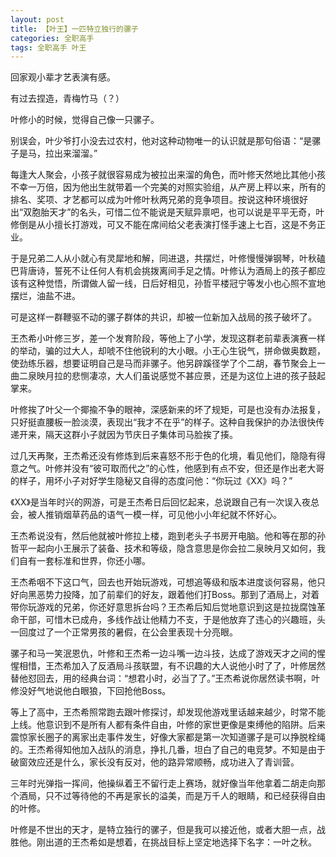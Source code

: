 ```yaml
---
layout: post
title: 【叶王】一匹特立独行的骡子
categories: 全职高手
tags: 全职高手 叶王
---
```

回家观小辈才艺表演有感。


有过去捏造，青梅竹马（？）


叶修小的时候，觉得自己像一只骡子。


别误会，叶少爷打小没去过农村，他对这种动物唯一的认识就是那句俗语：“是骡子是马，拉出来溜溜。”


每逢大人聚会，小孩子就很容易成为被拉出来溜的角色，而叶修天然地比其他小孩不幸一万倍，因为他出生就带着一个完美的对照实验组，从产房上秤以来，所有的排名、奖项、才艺都可以成为叶修叶秋两兄弟的竞争项目。按说这种环境很好出“双胞胎天才”的名头，可惜二位不能说是天赋异禀吧，也可以说是平平无奇，叶修倒是从小擅长打游戏，可又不能在席间给父老表演打怪手速上七百，这是不务正业。


于是兄弟二人从小就心有灵犀地和解，同进退，共摆烂，叶修慢慢弹钢琴，叶秋磕巴背唐诗，誓死不让任何人有机会挑拨离间手足之情。叶修认为酒局上的孩子都应该有这种觉悟，所谓做人留一线，日后好相见，孙哲平楼冠宁等发小也心照不宣地摆烂，油盐不进。


可是这样一群鞭驱不动的骡子群体的共识，却被一位新加入战局的孩子破坏了。


王杰希小叶修三岁，差一个发育阶段，等他上了小学，发现这群老前辈表演赛一样的举动，骗的过大人，却唬不住他锐利的大小眼。小王心生锐气，拼命做奥数题，使劲练乐器，想要证明自己是马而非骡子。他另辟蹊径学了个二胡，春节聚会上一曲二泉映月拉的悲恻凄凉，大人们虽说感觉不甚应景，还是为这位上进的孩子鼓起掌来。


叶修挨了叶父一个揶揄不争的眼神，深感新来的坏了规矩，可是也没有办法报复，只好挺直腰板一脸淡漠，表现出“我才不在乎”的样子。这种自我保护的办法很快传递开来，隔天这群小子就因为节庆日子集体司马脸挨了揍。


过几天再聚，王杰希还没有修炼到后来喜怒不形于色的化境，看见他们，隐隐有得意之气。叶修并没有“彼可取而代之”的心性，他感到有点不安，但还是作出老大哥的样子，用坏小子对好学生隐秘又自得的态度问他：“你玩过《XX》吗？”


《XX》是当年时兴的网游，可是王杰希日后回忆起来，总说跟自己有一次误入夜总会，被人推销烟草药品的语气一模一样，可见他小小年纪就不怀好心。


王杰希说没有，然后他就被叶修拉上楼，跑到老头子书房开电脑。他和等在那的孙哲平一起向小王展示了装备、技术和等级，隐含意思是你会拉二泉映月又如何，我们自有一套标准和世界，你还小哪。


王杰希咽不下这口气，回去也开始玩游戏，可想追等级和版本进度谈何容易，他只好向黑恶势力投降，加了前辈们的好友，跟着他们打Boss。那到了酒局上，对着带你玩游戏的兄弟，你还好意思拆台吗？王杰希后知后觉地意识到这是拉拢腐蚀革命干部，可惜木已成舟，多线作战让他精力不支，于是他放弃了违心的兴趣班，头一回度过了一个正常男孩的暑假，在公会里表现十分亮眼。


骡子和马一笑泯恩仇，叶修和王杰希一边斗嘴一边斗技，达成了游戏天才之间的惺惺相惜，王杰希加入了反酒局斗孩联盟，有不识趣的大人说他小时了了，叶修居然替他怼回去，用的经典台词：“想君小时，必当了了。”王杰希说你居然读书啊，叶修没好气地说他白眼狼，下回抢他Boss。


等上了高中，王杰希照常跑去跟叶修探讨，却发现他游戏里话越来越少，时常不能上线。他意识到不是所有人都有条件自由，叶修的家世更像是束缚他的陷阱。后来震惊家长圈子的离家出走事件发生，好像大家都是第一次知道骡子是可以挣脱栓绳的。王杰希得知他加入战队的消息，挣扎几番，坦白了自己的电竞梦。不知是由于破窗效应还是什么，家长没有反对，他的路异常顺畅，成功进入了青训营。


三年时光弹指一挥间，他操纵着王不留行走上赛场，就好像当年他拿着二胡走向那个酒局，只不过等待他的不再是家长的溢美，而是万千人的眼睛，和已经获得自由的叶修。


叶修是不世出的天才，是特立独行的骡子，但是我可以接近他，或者大胆一点，战胜他。刚出道的王杰希如是想着，在挑战目标上坚定地选择下名字：一叶之秋。

